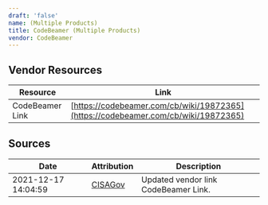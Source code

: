 ```yaml
---
draft: 'false'
name: (Multiple Products)
title: CodeBeamer (Multiple Products)
vendor: CodeBeamer
---
```


## Vendor Resources
| Resource | Link |
| --- | --- |
| CodeBeamer Link | [https://codebeamer.com/cb/wiki/19872365](https://codebeamer.com/cb/wiki/19872365) |



## Sources
| Date | Attribution | Description |
| --- | --- | --- |
| 2021-12-17 14:04:59 | [CISAGov](https://raw.githubusercontent.com/cisagov/log4j-affected-db/develop/README.md) | Updated vendor link CodeBeamer Link.  |
